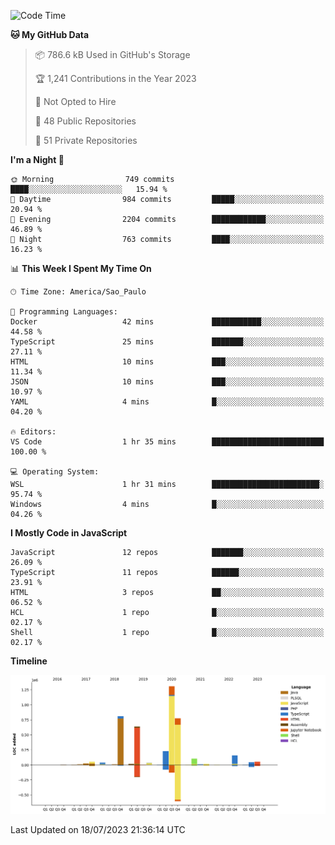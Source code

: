<!--START_SECTION:waka-->
![Code Time](http://img.shields.io/badge/Code%20Time-3%2C152%20hrs%2046%20mins-blue)

**🐱 My GitHub Data** 

> 📦 786.6 kB Used in GitHub's Storage 
 > 
> 🏆 1,241 Contributions in the Year 2023
 > 
> 🚫 Not Opted to Hire
 > 
> 📜 48 Public Repositories 
 > 
> 🔑 51 Private Repositories 
 > 
**I'm a Night 🦉** 

```text
🌞 Morning                749 commits         ████░░░░░░░░░░░░░░░░░░░░░   15.94 % 
🌆 Daytime                984 commits         █████░░░░░░░░░░░░░░░░░░░░   20.94 % 
🌃 Evening                2204 commits        ████████████░░░░░░░░░░░░░   46.89 % 
🌙 Night                  763 commits         ████░░░░░░░░░░░░░░░░░░░░░   16.23 % 
```


📊 **This Week I Spent My Time On** 

```text
🕑︎ Time Zone: America/Sao_Paulo

💬 Programming Languages: 
Docker                   42 mins             ███████████░░░░░░░░░░░░░░   44.58 % 
TypeScript               25 mins             ███████░░░░░░░░░░░░░░░░░░   27.11 % 
HTML                     10 mins             ███░░░░░░░░░░░░░░░░░░░░░░   11.34 % 
JSON                     10 mins             ███░░░░░░░░░░░░░░░░░░░░░░   10.97 % 
YAML                     4 mins              █░░░░░░░░░░░░░░░░░░░░░░░░   04.20 % 

🔥 Editors: 
VS Code                  1 hr 35 mins        █████████████████████████   100.00 % 

💻 Operating System: 
WSL                      1 hr 31 mins        ████████████████████████░   95.74 % 
Windows                  4 mins              █░░░░░░░░░░░░░░░░░░░░░░░░   04.26 % 
```

**I Mostly Code in JavaScript** 

```text
JavaScript               12 repos            ███████░░░░░░░░░░░░░░░░░░   26.09 % 
TypeScript               11 repos            ██████░░░░░░░░░░░░░░░░░░░   23.91 % 
HTML                     3 repos             ██░░░░░░░░░░░░░░░░░░░░░░░   06.52 % 
HCL                      1 repo              █░░░░░░░░░░░░░░░░░░░░░░░░   02.17 % 
Shell                    1 repo              █░░░░░░░░░░░░░░░░░░░░░░░░   02.17 % 
```



**Timeline**

![Lines of Code chart](https://raw.githubusercontent.com/tiagoboeing/tiagoboeing/master/assets/bar_graph.png)


 Last Updated on 18/07/2023 21:36:14 UTC
<!--END_SECTION:waka-->

